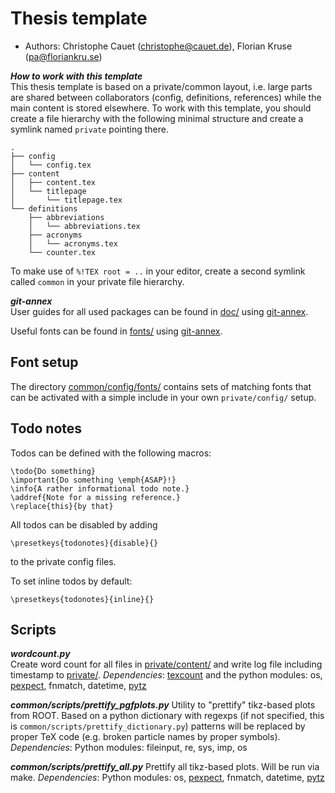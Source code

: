 # Thesis template

- Authors: Christophe Cauet (christophe@cauet.de), Florian Kruse (pa@floriankru.se)

***How to work with this template***   
This thesis template is based on a private/common layout, i.e. large parts are shared between collaborators (config, definitions, references) while the main content is stored elsewhere. To work with this template, you should create a file hierarchy with the following minimal structure and create a symlink named ```private``` pointing there. 

```
.
├── config
│   └── config.tex
├── content
│   ├── content.tex
│   └── titlepage
│       └── titlepage.tex
└── definitions
    ├── abbreviations
    │   └── abbreviations.tex
    ├── acronyms
    │   └── acronyms.tex
    └── counter.tex
```

To make use of ```%!TEX root = ..``` in your editor, create a second symlink called ```common``` in your private file hierarchy.

***git-annex***   
User guides for all used packages can be found in [doc/](/doc/) using [git-annex](http://git-annex.branchable.com).

Useful fonts can be found in [fonts/](/fonts/) using [git-annex](http://git-annex.branchable.com).

## Font setup

The directory [common/config/fonts/](/common/config/fonts/) contains sets of matching fonts that can be activated with a simple include in your own ```private/config/``` setup.

## Todo notes

Todos can be defined with the following macros:

```
\todo{Do something}
\important{Do something \emph{ASAP}!}
\info{A rather informational todo note.}
\addref{Note for a missing reference.}
\replace{this}{by that}
```

All todos can be disabled by adding 

```\presetkeys{todonotes}{disable}{}```

to the private config files.

To set inline todos by default:

```\presetkeys{todonotes}{inline}{}```

## Scripts

***wordcount.py***   
Create word count for all files in [private/content/](/private/content) and write log file including timestamp to [private/](/private/).
_Dependencies_: [texcount](http://app.uio.no/ifi/texcount/) and the python modules: os, [pexpect](https://pexpect.readthedocs.org/en/latest/), fnmatch, datetime, [pytz](http://pytz.sourceforge.net)

***common/scripts/prettify_pgfplots.py***
Utility to "prettify" tikz-based plots from ROOT. Based on a python dictionary with regexps (if not specified, this is ```common/scripts/prettify_dictionary.py```) patterns will be replaced by proper TeX code (e.g. broken particle names by proper symbols).
_Dependencies_: Python modules: fileinput, re, sys, imp, os

***common/scripts/prettify_all.py***
Prettify all tikz-based plots. Will be run via make.
_Dependencies_: Python modules: os, [pexpect](https://pexpect.readthedocs.org/en/latest/), fnmatch, datetime, [pytz](http://pytz.sourceforge.net)

